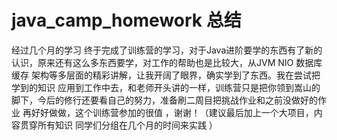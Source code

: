 # java_camp_homework 总结

经过几个月的学习 终于完成了训练营的学习，对于Java进阶要学的东西有了新的认识，原来还有这么多东西要学，对工作的帮助也是比较大，从JVM
NIO 数据库 缓存 架构等多层面的精彩讲解，让我开阔了眼界，确实学到了东西。我在尝试把学到的知识
应用到工作中去，和老师开头讲的一样，训练营只是把你领到嵩山的脚下，今后的修行还要看自己的努力，准备刷二周目把挑战作业和之前没做好的作业
再好好做做，这个训练营参加的很值 ，谢谢！（建议最后加上一个大项目，内容贯穿所有知识 同学们分组在几个月的时间来实践 ）
